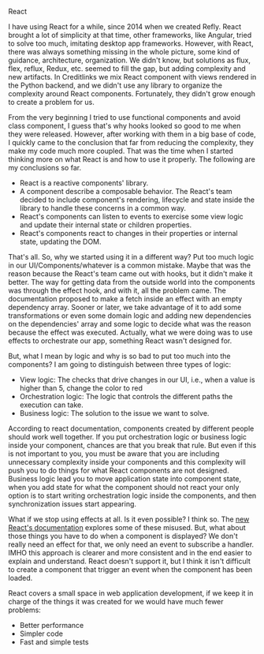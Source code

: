 React

I have using React for a while, since 2014 when we created Refly. React brought a lot of simplicity at that time, other frameworks, like Angular, tried to solve too much, imitating desktop app frameworks. However, with React, there was always something missing in the whole picture, some kind of guidance, architecture, organization. We didn't know, but solutions as flux, flex, reflux, Redux, etc. seemed to fill the gap, but adding complexity and new artifacts. In Creditlinks we mix React component with views rendered in the Python backend, and we didn't use any library to organize the complexity around React components. Fortunately, they didn't grow enough to create a problem for us. 

From the very beginning I tried to use functional components and avoid class component, I guess that's why hooks looked so good to me when they were released. However, after working with them in a big base of code, I quickly came to the conclusion that far from reducing the complexity, they make my code much more coupled. That was the time when I started thinking more on what React is and how to use it properly. The following are my conclusions so far.

* React is a reactive components' library. 
* A component describe a composable behavior. The React's team decided to include component's rendering, lifecycle and state inside the library to handle these concerns in a common way. 
* React's components can listen to events to exercise some view logic and update their internal state or children properties. 
* React's components react to changes in their properties or internal state, updating the DOM. 

That's all. So, why we started using it in a different way? Put too much logic in our UI/Components/whatever is a common mistake. Maybe that was the reason because the React's team came out with hooks, but it didn't make it better. The way for getting data from the outside world into the components was through the effect hook, and with it, all the problem came. The documentation proposed to make a fetch inside an effect with an empty dependency array. Sooner or later, we take advantage of it to add some transformations or even some domain logic and adding new dependencies on the dependencies' array and some logic to decide what was the reason because the effect was executed. Actually, what we were doing was to use effects to orchestrate our app, something React wasn't designed for.

But, what I mean by logic and why is so bad to put too much into the components? I am going to distinguish between three types of logic:

* View logic: The checks that drive changes in our UI, i.e., when a value is higher than 5, change the color to red
* Orchestration logic: The logic that controls the different paths the execution can take.
* Business logic: The solution to the issue we want to solve.

According to react documentation, components created by different people should work well together. If you put orchestration logic or business logic inside your component, chances are that you break that rule. But even if this is not important to you, you must be aware that you are including unnecessary complexity inside your components and this complexity will push you to do things for what React components are not designed. Business logic lead you to move application state into component state, when you add state for what the component should not react your only option is to start writing orchestration logic inside the components, and then synchronization issues start appearing.

What if we stop using effects at all. Is it even possible? I think so. The [new React's documentation](https://beta-reactjs-org-git-you-might-not-fbopensource.vercel.app/learn/you-might-not-need-an-effect) explores some of these misused. But, what about those things you have to do when a component is displayed? We don't really need an effect for that, we only need an event to subscribe a handler. IMHO this approach is clearer and more consistent and in the end easier to explain and understand. React doesn't support it, but I think it isn't difficult to create a component that trigger an event when the component has been loaded.

React covers a small space in web application development, if we keep it in charge of the things it was created for we would have much fewer problems:

* Better performance
* Simpler code
* Fast and simple tests

